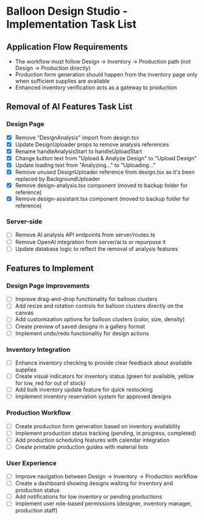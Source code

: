 # Balloon Design Studio - Implementation Task List

## Application Flow Requirements
- The workflow must follow Design → Inventory → Production path (not Design → Production directly)
- Production form generation should happen from the inventory page only when sufficient supplies are available
- Enhanced inventory verification acts as a gateway to production

## Removal of AI Features Task List

### Design Page
- [x] Remove "DesignAnalysis" import from design.tsx
- [x] Update DesignUploader props to remove analysis references
- [x] Rename handleAnalysisStart to handleUploadStart
- [x] Change button text from "Upload & Analyze Design" to "Upload Design"
- [x] Update loading text from "Analyzing..." to "Uploading..."
- [x] Remove unused DesignUploader reference from design.tsx as it's been replaced by BackgroundUploader
- [x] Remove design-analysis.tsx component (moved to backup folder for reference)
- [x] Remove design-assistant.tsx component (moved to backup folder for reference)

### Server-side
- [ ] Remove AI analysis API endpoints from server/routes.ts
- [ ] Remove OpenAI integration from server/ai.ts or repurpose it
- [ ] Update database logic to reflect the removal of analysis features

## Features to Implement

### Design Page Improvements
- [ ] Improve drag-and-drop functionality for balloon clusters
- [ ] Add resize and rotation controls for balloon clusters directly on the canvas
- [ ] Add customization options for balloon clusters (color, size, density)
- [ ] Create preview of saved designs in a gallery format
- [ ] Implement undo/redo functionality for design actions

### Inventory Integration
- [ ] Enhance inventory checking to provide clear feedback about available supplies
- [ ] Create visual indicators for inventory status (green for available, yellow for low, red for out of stock)
- [ ] Add bulk inventory update feature for quick restocking
- [ ] Implement inventory reservation system for approved designs

### Production Workflow
- [ ] Create production form generation based on inventory availability
- [ ] Implement production status tracking (pending, in progress, completed)
- [ ] Add production scheduling features with calendar integration
- [ ] Create printable production guides with material lists

### User Experience
- [ ] Improve navigation between Design → Inventory → Production workflow
- [ ] Create a dashboard showing designs waiting for inventory and production status
- [ ] Add notifications for low inventory or pending productions
- [ ] Implement user role-based permissions (designer, inventory manager, production staff)